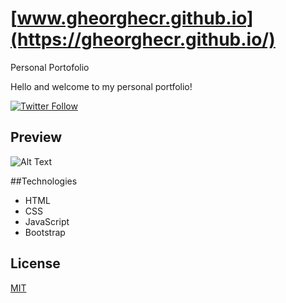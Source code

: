 # [www.gheorghecr.github.io](https://gheorghecr.github.io/)
Personal Portofolio

Hello and welcome to my personal portfolio!

[![Twitter Follow](https://img.shields.io/twitter/follow/giko1997?label=Follow%20me%20%40giko1997&style=social)](https://twitter.com/giko1997)

## Preview

![Alt Text](/assets/img/portfolio.gif)

##Technologies

- HTML
- CSS
- JavaScript
- Bootstrap

## License
[MIT](https://choosealicense.com/licenses/mit/)